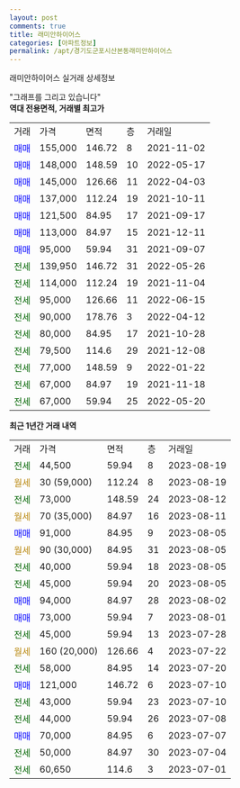 ```yaml
---
layout: post
comments: true
title: 래미안하이어스
categories: [아파트정보]
permalink: /apt/경기도군포시산본동래미안하이어스
---
```


래미안하이어스 실거래 상세정보

<script type="text/javascript">
  google.charts.load('current', {'packages':['line', 'corechart']});
  google.charts.setOnLoadCallback(drawChart);

  function drawChart() {
    var data = new google.visualization.DataTable();
    data.addColumn('date', '거래일');
    data.addColumn('number', "매매");
    data.addColumn('number', "전세");
    data.addColumn('number', "전매");

    data.addRows([[new Date(Date.parse("2023-08-19")), null, 44500, null], [new Date(Date.parse("2023-08-19")), null, null, null], [new Date(Date.parse("2023-08-12")), null, 73000, null], [new Date(Date.parse("2023-08-11")), null, null, null], [new Date(Date.parse("2023-08-05")), 91000, null, null], [new Date(Date.parse("2023-08-05")), null, null, null], [new Date(Date.parse("2023-08-05")), null, 40000, null], [new Date(Date.parse("2023-08-05")), null, 45000, null], [new Date(Date.parse("2023-08-02")), 94000, null, null], [new Date(Date.parse("2023-08-01")), 73000, null, null], [new Date(Date.parse("2023-07-28")), null, 45000, null], [new Date(Date.parse("2023-07-22")), null, null, null], [new Date(Date.parse("2023-07-20")), null, 58000, null], [new Date(Date.parse("2023-07-10")), 121000, null, null], [new Date(Date.parse("2023-07-10")), null, 43000, null], [new Date(Date.parse("2023-07-08")), null, 44000, null], [new Date(Date.parse("2023-07-07")), 70000, null, null], [new Date(Date.parse("2023-07-04")), null, 50000, null], [new Date(Date.parse("2023-07-01")), null, 60650, null]]);

    var options = {
      hAxis: {
        format: 'yyyy/MM/dd'
      },    
      lineWidth: 0,
      pointsVisible: true,    
      title: '최근 1년간 유형별 실거래가 분포',
      legend: { position: 'bottom' }
    };

    var formatter = new google.visualization.NumberFormat({pattern:'###,###'} );
    formatter.format(data, 1);
    formatter.format(data, 2);
    
    setTimeout(function() {
        var chart = new google.visualization.LineChart(document.getElementById('columnchart_material'));
        chart.draw(data, (options));
        document.getElementById('loading').style.display = 'none';
    }, 200);
  }
</script>


<div id="loading" style="z-index:20; display: block; margin-left: 0px">"그래프를 그리고 있습니다"</div>
<div id="columnchart_material" style="width: 95%; margin-left: 0px; display: block"></div>
<!-- contents start -->
<b>역대 전용면적, 거래별 최고가</b>
<table class="sortable">
    <tr>
      <td>거래</td>
      <td>가격</td>
      <td>면적</td>
      <td>층</td>
      <td>거래일</td>
    </tr>
        <tr>
          <td><a style="color: blue">매매</a></td>
          <td>155,000</td>
          <td>146.72</td>
          <td>8</td>
          <td>2021-11-02</td>
        </tr>            <tr>
          <td><a style="color: blue">매매</a></td>
          <td>148,000</td>
          <td>148.59</td>
          <td>10</td>
          <td>2022-05-17</td>
        </tr>            <tr>
          <td><a style="color: blue">매매</a></td>
          <td>145,000</td>
          <td>126.66</td>
          <td>11</td>
          <td>2022-04-03</td>
        </tr>            <tr>
          <td><a style="color: blue">매매</a></td>
          <td>137,000</td>
          <td>112.24</td>
          <td>19</td>
          <td>2021-10-11</td>
        </tr>            <tr>
          <td><a style="color: blue">매매</a></td>
          <td>121,500</td>
          <td>84.95</td>
          <td>17</td>
          <td>2021-09-17</td>
        </tr>            <tr>
          <td><a style="color: blue">매매</a></td>
          <td>113,000</td>
          <td>84.97</td>
          <td>15</td>
          <td>2021-12-11</td>
        </tr>            <tr>
          <td><a style="color: blue">매매</a></td>
          <td>95,000</td>
          <td>59.94</td>
          <td>31</td>
          <td>2021-09-07</td>
        </tr>        
        <tr>
              <td><a style="color: darkgreen">전세</a></td>
              <td>139,950</td>
              <td>146.72</td>
              <td>31</td>
              <td>2022-05-26</td>
            </tr>            <tr>
              <td><a style="color: darkgreen">전세</a></td>
              <td>114,000</td>
              <td>112.24</td>
              <td>19</td>
              <td>2021-11-04</td>
            </tr>            <tr>
              <td><a style="color: darkgreen">전세</a></td>
              <td>95,000</td>
              <td>126.66</td>
              <td>11</td>
              <td>2022-06-15</td>
            </tr>            <tr>
              <td><a style="color: darkgreen">전세</a></td>
              <td>90,000</td>
              <td>178.76</td>
              <td>3</td>
              <td>2022-04-12</td>
            </tr>            <tr>
              <td><a style="color: darkgreen">전세</a></td>
              <td>80,000</td>
              <td>84.95</td>
              <td>17</td>
              <td>2021-10-28</td>
            </tr>            <tr>
              <td><a style="color: darkgreen">전세</a></td>
              <td>79,500</td>
              <td>114.6</td>
              <td>29</td>
              <td>2021-12-08</td>
            </tr>            <tr>
              <td><a style="color: darkgreen">전세</a></td>
              <td>77,000</td>
              <td>148.59</td>
              <td>9</td>
              <td>2022-01-22</td>
            </tr>            <tr>
              <td><a style="color: darkgreen">전세</a></td>
              <td>67,000</td>
              <td>84.97</td>
              <td>19</td>
              <td>2021-11-18</td>
            </tr>            <tr>
              <td><a style="color: darkgreen">전세</a></td>
              <td>67,000</td>
              <td>59.94</td>
              <td>25</td>
              <td>2022-05-20</td>
            </tr>        
    
</table>

<b>최근 1년간 거래 내역</b>

<table class="sortable">
    <tr>
      <td>거래</td>
      <td>가격</td>
      <td>면적</td>
      <td>층</td>
      <td>거래일</td>
    </tr>
    <tr>
      <td><a style="color: darkgreen">전세</a></td>
      <td>44,500</td>
      <td>59.94</td>
      <td>8</td>
      <td>2023-08-19</td>
    </tr>          <tr>
      <td><a style="color: darkgoldenrod">월세</a></td>
      <td>30 (59,000)</td>
      <td>112.24</td>
      <td>8</td>
      <td>2023-08-19</td>
    </tr>          <tr>
      <td><a style="color: darkgreen">전세</a></td>
      <td>73,000</td>
      <td>148.59</td>
      <td>24</td>
      <td>2023-08-12</td>
    </tr>          <tr>
      <td><a style="color: darkgoldenrod">월세</a></td>
      <td>70 (35,000)</td>
      <td>84.97</td>
      <td>16</td>
      <td>2023-08-11</td>
    </tr>          <tr>
      <td><a style="color: blue">매매</a></td>
      <td>91,000</td>
      <td>84.95</td>
      <td>9</td>
      <td>2023-08-05</td>
    </tr>          <tr>
      <td><a style="color: darkgoldenrod">월세</a></td>
      <td>90 (30,000)</td>
      <td>84.95</td>
      <td>31</td>
      <td>2023-08-05</td>
    </tr>          <tr>
      <td><a style="color: darkgreen">전세</a></td>
      <td>40,000</td>
      <td>59.94</td>
      <td>18</td>
      <td>2023-08-05</td>
    </tr>          <tr>
      <td><a style="color: darkgreen">전세</a></td>
      <td>45,000</td>
      <td>59.94</td>
      <td>20</td>
      <td>2023-08-05</td>
    </tr>          <tr>
      <td><a style="color: blue">매매</a></td>
      <td>94,000</td>
      <td>84.97</td>
      <td>28</td>
      <td>2023-08-02</td>
    </tr>          <tr>
      <td><a style="color: blue">매매</a></td>
      <td>73,000</td>
      <td>59.94</td>
      <td>7</td>
      <td>2023-08-01</td>
    </tr>          <tr>
      <td><a style="color: darkgreen">전세</a></td>
      <td>45,000</td>
      <td>59.94</td>
      <td>13</td>
      <td>2023-07-28</td>
    </tr>          <tr>
      <td><a style="color: darkgoldenrod">월세</a></td>
      <td>160 (20,000)</td>
      <td>126.66</td>
      <td>4</td>
      <td>2023-07-22</td>
    </tr>          <tr>
      <td><a style="color: darkgreen">전세</a></td>
      <td>58,000</td>
      <td>84.95</td>
      <td>14</td>
      <td>2023-07-20</td>
    </tr>          <tr>
      <td><a style="color: blue">매매</a></td>
      <td>121,000</td>
      <td>146.72</td>
      <td>6</td>
      <td>2023-07-10</td>
    </tr>          <tr>
      <td><a style="color: darkgreen">전세</a></td>
      <td>43,000</td>
      <td>59.94</td>
      <td>23</td>
      <td>2023-07-10</td>
    </tr>          <tr>
      <td><a style="color: darkgreen">전세</a></td>
      <td>44,000</td>
      <td>59.94</td>
      <td>26</td>
      <td>2023-07-08</td>
    </tr>          <tr>
      <td><a style="color: blue">매매</a></td>
      <td>70,000</td>
      <td>84.95</td>
      <td>6</td>
      <td>2023-07-07</td>
    </tr>          <tr>
      <td><a style="color: darkgreen">전세</a></td>
      <td>50,000</td>
      <td>84.97</td>
      <td>30</td>
      <td>2023-07-04</td>
    </tr>          <tr>
      <td><a style="color: darkgreen">전세</a></td>
      <td>60,650</td>
      <td>114.6</td>
      <td>3</td>
      <td>2023-07-01</td>
    </tr>      </table>
<!-- contents end -->    

